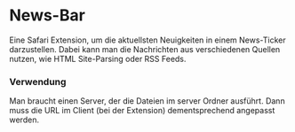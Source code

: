 # News-Bar

Eine Safari Extension, um die aktuellsten Neuigkeiten in einem News-Ticker darzustellen. Dabei kann man die Nachrichten aus verschiedenen Quellen nutzen, wie HTML Site-Parsing oder RSS Feeds.

### Verwendung
Man braucht einen Server, der die Dateien im server Ordner ausführt. Dann muss die URL im Client (bei der Extension) dementsprechend angepasst werden.
